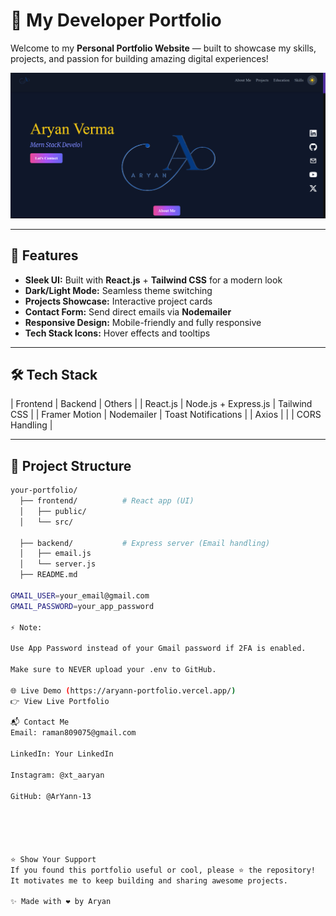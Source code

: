 # 🚀 My Developer Portfolio

Welcome to my **Personal Portfolio Website** — built to showcase my skills, projects, and passion for building amazing digital experiences!

![Portfolio Banner](./frontend/public/assets/MainPage.png) 

---

## 🌟 Features

- **Sleek UI:** Built with **React.js** + **Tailwind CSS** for a modern look
- **Dark/Light Mode:** Seamless theme switching
- **Projects Showcase:** Interactive project cards
- **Contact Form:** Send direct emails via **Nodemailer**
- **Responsive Design:** Mobile-friendly and fully responsive
- **Tech Stack Icons:** Hover effects and tooltips

---

## 🛠️ Tech Stack

| Frontend | Backend  | Others |
| React.js | Node.js + Express.js | Tailwind CSS |
| Framer Motion | Nodemailer |  Toast Notifications |
| Axios |  |  | CORS Handling |

---

## 📂 Project Structure

```bash
your-portfolio/
  ├── frontend/          # React app (UI)
  │   ├── public/
  │   └── src/

  ├── backend/           # Express server (Email handling)
  │   ├── email.js
  │   └── server.js
  ├── README.md
  
GMAIL_USER=your_email@gmail.com
GMAIL_PASSWORD=your_app_password

⚡ Note:

Use App Password instead of your Gmail password if 2FA is enabled.

Make sure to NEVER upload your .env to GitHub.

🌐 Live Demo (https://aryann-portfolio.vercel.app/)
👉 View Live Portfolio

📬 Contact Me
Email: raman809075@gmail.com

LinkedIn: Your LinkedIn

Instagram: @xt_aaryan

GitHub: @ArYann-13


    


⭐ Show Your Support
If you found this portfolio useful or cool, please ⭐ the repository!
It motivates me to keep building and sharing awesome projects.

✨ Made with ❤️ by Aryan

